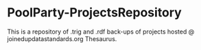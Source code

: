 # PoolParty-ProjectsRepository
This is a repository of .trig and .rdf back-ups of projects hosted @ joinedupdatastandards.org Thesaurus. 
